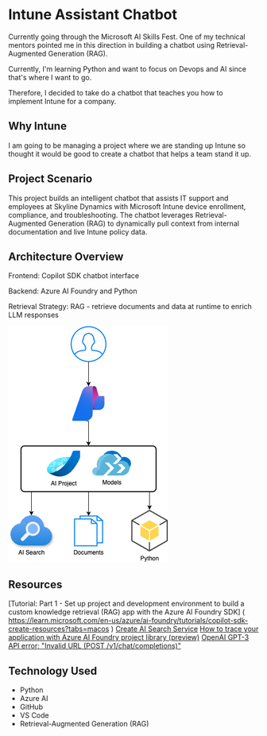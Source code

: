 # Intune Assistant Chatbot

Currently going through the Microsoft AI Skills Fest.  One of my technical mentors pointed me in this direction in building a chatbot using Retrieval-Augmented Generation (RAG).  

Currently, I'm learning Python and want to focus on Devops and AI since that's where I want to go. 

Therefore, I decided to take do a chatbot that teaches you how to implement Intune for a company.  

## Why Intune

I am going to be managing a project where we are standing up Intune so thought it would be good to create a chatbot that helps a team stand it up.  

## Project Scenario
This project builds an intelligent chatbot that assists IT support and employees at Skyline Dynamics with Microsoft Intune device enrollment, compliance, and troubleshooting. The chatbot leverages Retrieval-Augmented Generation (RAG) to dynamically pull context from internal documentation and live Intune policy data.

## Architecture Overview
Frontend: Copilot SDK chatbot interface

Backend: Azure AI Foundry and Python 

Retrieval Strategy: RAG - retrieve documents and data at runtime to enrich LLM responses

<img src="https://github.com/shevonnepolastre/intune-assistant-chatbot/blob/main/images/azure_rag_chatbot_architecture.png">

## Resources 

[Tutorial: Part 1 - Set up project and development environment to build a custom knowledge retrieval (RAG) app with the Azure AI Foundry SDK] ( https://learn.microsoft.com/en-us/azure/ai-foundry/tutorials/copilot-sdk-create-resources?tabs=macos )
[Create AI Search Service](https://learn.microsoft.com/en-us/azure/search/search-create-service-portal)
[How to trace your application with Azure AI Foundry project library (preview)](https://learn.microsoft.com/en-us/azure/ai-foundry/how-to/develop/trace-local-sdk?tabs=python)
[OpenAI GPT-3 API error: "Invalid URL (POST /v1/chat/completions)"](https://stackoverflow.com/questions/75882988/openai-gpt-3-api-error-invalid-url-post-v1-chat-completions)

## Technology Used 
- Python
- Azure AI
- GitHub 
- VS Code 
- Retrieval-Augmented Generation (RAG)